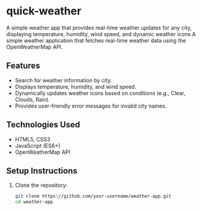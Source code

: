 # quick-weather
A simple weather app that provides real-time weather updates for any city, displaying temperature, humidity, wind speed, and dynamic weather icons
A simple weather application that fetches real-time weather data using the OpenWeatherMap API.

## Features
- Search for weather information by city.
- Displays temperature, humidity, and wind speed.
- Dynamically updates weather icons based on conditions (e.g., Clear, Clouds, Rain).
- Provides user-friendly error messages for invalid city names.

## Technologies Used
- HTML5, CSS3
- JavaScript (ES6+)
- OpenWeatherMap API

## Setup Instructions

1. Clone the repository:
   ```bash
   git clone https://github.com/your-username/weather-app.git
   cd weather-app
